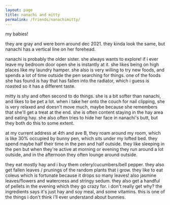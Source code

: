```yaml
---
layout: page
title: nanachi and mitty
permalink: /friends/nanachimitty/
---
```


my babies!

they are gray and were born around dec 2021. they kinda look the same, but nanachi has a vertical line on her forehead.

nanachi is probably the older sister. she always wants to explore! if i ever leave my bedroom door open she is instantly at it. she likes being on high places like my laundry hamper. she also is very willing to try new foods, and spends a lot of time outside the pen searching for things. one of the foods she has found is hay that has fallen into the radiator, which i guess is roasted so it has a different taste.

mitty is shy and often second to do things. she is a bit softer than nanachi, and likes to be pet a lot. when i take her onto the couch for nail clipping, she is very relaxed and doesn't move much, maybe because she remembers that she'll get a treat at the end. she is often content staying in the hay area and eating hay. she also often tries to hide her face in nanachi's butt, but they both do this to some extent.

at my current address at 4th and ave B, they roam around my room, which is like 30% occupied by bunny pen, which sits under my lofted bed. they spend maybe half their time in the pen and half outside. they like sleeping in the pen but when they're active at morning or evening they run around a lot outside, and in the afternoon they often lounge around outside. 

they eat mostly hay and i buy them celery/cucumbers/bell pepper. they also get fallen leaves / prunings of the random plants that i grow. they like to eat coleus which is fortunate because it drops so many leaves! also jasmine leaves/flowers and watercress and stringy sedum. they also get a handful of pellets in the evening which they go crazy for. i don't really get why? the ingredients says it's just hay and soy meal, and some vitamins. this is one of the things i don't think i'll ever understand about bunnies.

